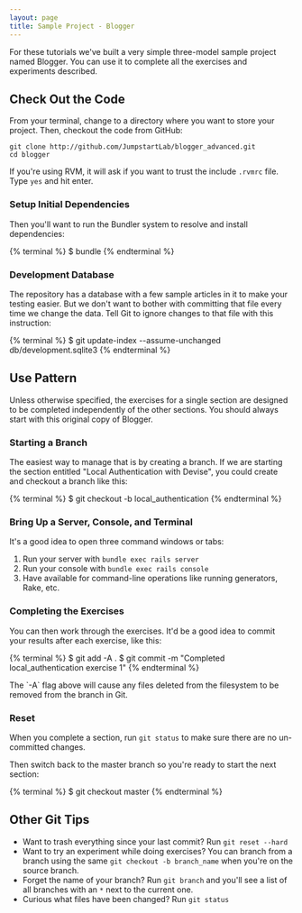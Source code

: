 ```yaml
---
layout: page
title: Sample Project - Blogger
---
```


For these tutorials we've built a very simple three-model sample project named Blogger. You can use it to complete all the exercises and experiments described.

## Check Out the Code

From your terminal, change to a directory where you want to store your project. Then, checkout the code from GitHub:

```
git clone http://github.com/JumpstartLab/blogger_advanced.git
cd blogger
```

<div class="note">
  <p>If you're using RVM, it will ask if you want to trust the include <code>.rvmrc</code> file. Type <code>yes</code> and hit enter.</p>
</div>

### Setup Initial Dependencies

Then you'll want to run the Bundler system to resolve and install dependencies:

{% terminal %}
$ bundle
{% endterminal %}

### Development Database

The repository has a database with a few sample articles in it to make your testing easier. But we don't want to bother with committing that file every time we change the data. Tell Git to ignore changes to that file with this instruction:

{% terminal %}
$ git update-index --assume-unchanged db/development.sqlite3
{% endterminal %}

## Use Pattern

Unless otherwise specified, the exercises for a single section are designed to be completed independently of the other sections. You should always start with this original copy of Blogger.

### Starting a Branch

The easiest way to manage that is by creating a branch. If we are starting the section entitled "Local Authentication with Devise", you could create and checkout a branch like this:

{% terminal %}
$ git checkout -b local_authentication
{% endterminal %}

### Bring Up a Server, Console, and Terminal

It's a good idea to open three command windows or tabs:

1. Run your server with `bundle exec rails server`
2. Run your console with `bundle exec rails console`
3. Have available for command-line operations like running generators, Rake, etc.

### Completing the Exercises

You can then work through the exercises. It'd be a good idea to commit your results after each exercise, like this:

{% terminal %}
$ git add -A .
$ git commit -m "Completed local_authentication exercise 1"
{% endterminal %}

<div class="note">
<p>The `-A` flag above will cause any files deleted from the filesystem to be removed from the branch in Git.</p>
</div>

### Reset

When you complete a section, run `git status` to make sure there are no un-committed changes. 

Then switch back to the master branch so you're ready to start the next section:

{% terminal %}
$ git checkout master
{% endterminal %}

## Other Git Tips

* Want to trash everything since your last commit? Run `git reset --hard`
* Want to try an experiment while doing exercises? You can branch from a branch using the same `git checkout -b branch_name` when you're on the source branch.
* Forget the name of your branch? Run `git branch` and you'll see a list of all branches with an `*` next to the current one.
* Curious what files have been changed? Run `git status`
